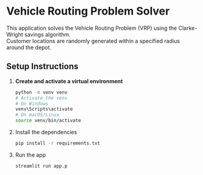 # Vehicle Routing Problem Solver

This application solves the Vehicle Routing Problem (VRP) using the Clarke-Wright savings algorithm.  
Customer locations are randomly generated within a specified radius around the depot.

## Setup Instructions

1. **Create and activate a virtual environment**

   ```bash
   python -m venv venv
   # Activate the venv
   # On Windows
   venv\Scripts\activate
   # On macOS/Linux
   source venv/bin/activate

2. Install the dependencies
   ```bash
   pip install -r requirements.txt
   ```

3. Run the app
    ```bash
    streamlit run app.p
    ```

